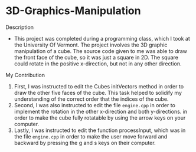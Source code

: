 # 3D-Graphics-Manipulation
Description
  - This project was completed during a programming class, which I took at the University Of Vermont. The project involves the 3D graphic    manipulation of a cube. The source code given to me was able to draw the front face of the cube, so it was just a square in 2D. The square could rotate in the positive x-direction, but not in any other direction. 

My Contribution
  1. First, I was instructed to edit the Cubes initVectors method in order to draw the other five faces of the cube. This task helped to solidify my understanding of the correct order that the indices of the cube.
  2. Second, I was also instructed to edit the file ``engine.cpp`` in order to implement the rotation in the other x-direction and both y-directions. in order to make the cube fully rotatable by using the arrow keys on your computer.
  3. Lastly, I was instructed to edit the function processInput, which was in the file ``engine.cpp`` in order to make the user move forward and backward by pressing the g and s keys on their computer.
